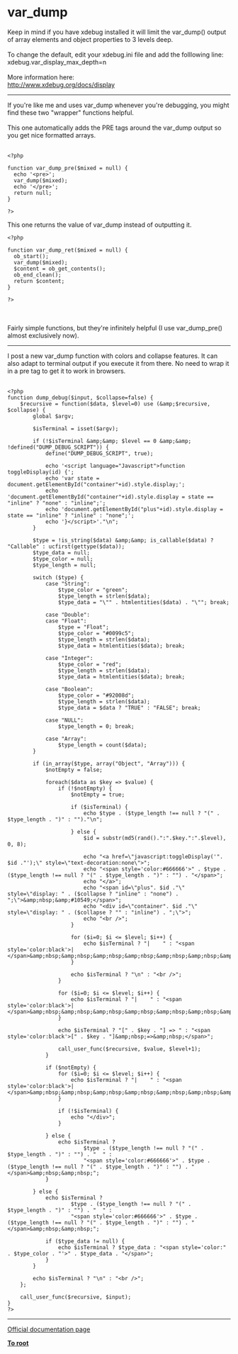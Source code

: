 # var_dump



Keep in mind if you have xdebug installed it will limit the var_dump() output of array elements and object properties to 3 levels deep.<br><br>To change the default, edit your xdebug.ini file and add the folllowing line:<br>xdebug.var_display_max_depth=n<br><br>More information here:<br>http://www.xdebug.org/docs/display  

---

If you&apos;re like me and uses var_dump whenever you&apos;re debugging, you might find these two "wrapper" functions helpful.<br><br>This one automatically adds the PRE tags around the var_dump output so you get nice formatted arrays.<br><br>

```
<?php

function var_dump_pre($mixed = null) {
  echo '<pre>';
  var_dump($mixed);
  echo '</pre>';
  return null;
}

?>
```


This one returns the value of var_dump instead of outputting it.



```
<?php

function var_dump_ret($mixed = null) {
  ob_start();
  var_dump($mixed);
  $content = ob_get_contents();
  ob_end_clean();
  return $content;
}

?>
```
<br><br>Fairly simple functions, but they&apos;re infinitely helpful (I use var_dump_pre() almost exclusively now).  

---

I post a new var_dump function with colors and collapse features. It can also adapt to terminal output if you execute it from there. No need to wrap it in a pre tag to get it to work in browsers. <br><br>

```
<?php
function dump_debug($input, $collapse=false) {
    $recursive = function($data, $level=0) use (&amp;$recursive, $collapse) {
        global $argv;

        $isTerminal = isset($argv);

        if (!$isTerminal &amp;&amp; $level == 0 &amp;&amp; !defined("DUMP_DEBUG_SCRIPT")) {
            define("DUMP_DEBUG_SCRIPT", true);

            echo '<script language="Javascript">function toggleDisplay(id) {';
            echo 'var state = document.getElementById("container"+id).style.display;';
            echo 'document.getElementById("container"+id).style.display = state == "inline" ? "none" : "inline";';
            echo 'document.getElementById("plus"+id).style.display = state == "inline" ? "inline" : "none";';
            echo '}</script>'."\n";
        }

        $type = !is_string($data) &amp;&amp; is_callable($data) ? "Callable" : ucfirst(gettype($data));
        $type_data = null;
        $type_color = null;
        $type_length = null;

        switch ($type) {
            case "String": 
                $type_color = "green";
                $type_length = strlen($data);
                $type_data = "\"" . htmlentities($data) . "\""; break;

            case "Double": 
            case "Float": 
                $type = "Float";
                $type_color = "#0099c5";
                $type_length = strlen($data);
                $type_data = htmlentities($data); break;

            case "Integer": 
                $type_color = "red";
                $type_length = strlen($data);
                $type_data = htmlentities($data); break;

            case "Boolean": 
                $type_color = "#92008d";
                $type_length = strlen($data);
                $type_data = $data ? "TRUE" : "FALSE"; break;

            case "NULL": 
                $type_length = 0; break;

            case "Array": 
                $type_length = count($data);
        }

        if (in_array($type, array("Object", "Array"))) {
            $notEmpty = false;

            foreach($data as $key => $value) {
                if (!$notEmpty) {
                    $notEmpty = true;

                    if ($isTerminal) {
                        echo $type . ($type_length !== null ? "(" . $type_length . ")" : "")."\n";

                    } else {
                        $id = substr(md5(rand().":".$key.":".$level), 0, 8);

                        echo "<a href=\"javascript:toggleDisplay('". $id ."');\" style=\"text-decoration:none\">";
                        echo "<span style='color:#666666'>" . $type . ($type_length !== null ? "(" . $type_length . ")" : "") . "</span>";
                        echo "</a>";
                        echo "<span id=\"plus". $id ."\" style=\"display: " . ($collapse ? "inline" : "none") . ";\">&amp;nbsp;&amp;#10549;</span>";
                        echo "<div id=\"container". $id ."\" style=\"display: " . ($collapse ? "" : "inline") . ";\">";
                        echo "<br />";
                    }

                    for ($i=0; $i <= $level; $i++) {
                        echo $isTerminal ? "|    " : "<span style='color:black'>|</span>&amp;nbsp;&amp;nbsp;&amp;nbsp;&amp;nbsp;&amp;nbsp;&amp;nbsp;&amp;nbsp;&amp;nbsp;";
                    }

                    echo $isTerminal ? "\n" : "<br />";
                }

                for ($i=0; $i <= $level; $i++) {
                    echo $isTerminal ? "|    " : "<span style='color:black'>|</span>&amp;nbsp;&amp;nbsp;&amp;nbsp;&amp;nbsp;&amp;nbsp;&amp;nbsp;&amp;nbsp;&amp;nbsp;";
                }

                echo $isTerminal ? "[" . $key . "] => " : "<span style='color:black'>[" . $key . "]&amp;nbsp;=>&amp;nbsp;</span>";

                call_user_func($recursive, $value, $level+1);
            }

            if ($notEmpty) {
                for ($i=0; $i <= $level; $i++) {
                    echo $isTerminal ? "|    " : "<span style='color:black'>|</span>&amp;nbsp;&amp;nbsp;&amp;nbsp;&amp;nbsp;&amp;nbsp;&amp;nbsp;&amp;nbsp;&amp;nbsp;";
                }

                if (!$isTerminal) {
                    echo "</div>";
                }

            } else {
                echo $isTerminal ? 
                        $type . ($type_length !== null ? "(" . $type_length . ")" : "") . "  " : 
                        "<span style='color:#666666'>" . $type . ($type_length !== null ? "(" . $type_length . ")" : "") . "</span>&amp;nbsp;&amp;nbsp;";
            }

        } else {
            echo $isTerminal ? 
                    $type . ($type_length !== null ? "(" . $type_length . ")" : "") . "  " : 
                    "<span style='color:#666666'>" . $type . ($type_length !== null ? "(" . $type_length . ")" : "") . "</span>&amp;nbsp;&amp;nbsp;";

            if ($type_data != null) {
                echo $isTerminal ? $type_data : "<span style='color:" . $type_color . "'>" . $type_data . "</span>";
            }
        }

        echo $isTerminal ? "\n" : "<br />";
    };

    call_user_func($recursive, $input);
}
?>
```
  

---

[Official documentation page](https://www.php.net/manual/en/function.var-dump.php)

**[To root](/README.md)**